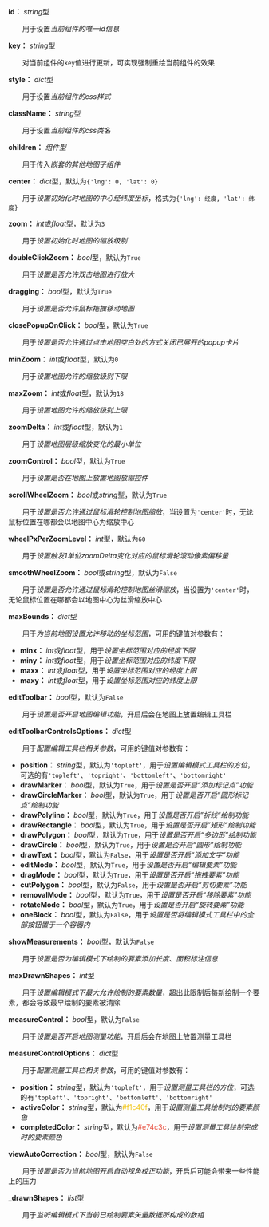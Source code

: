 **id：** *string*型

　　用于设置*当前组件的唯一id信息*

**key：** *string*型

　　对当前组件的`key`值进行更新，可实现强制重绘当前组件的效果

**style：** *dict*型

　　用于设置*当前组件的css样式*

**className：** *string*型

　　用于设置*当前组件的css类名*

**children：** *组件型*

　　用于传入*嵌套的其他地图子组件*

**center：** *dict*型，默认为`{'lng': 0, 'lat': 0}`

　　用于*设置初始化时地图的中心经纬度坐标*，格式为`{'lng': 经度, 'lat': 纬度}`

**zoom：** *int*或*float*型，默认为`3`

　　用于*设置初始化时地图的缩放级别*

**doubleClickZoom：** *bool*型，默认为`True`

　　用于*设置是否允许双击地图进行放大*

**dragging：** *bool*型，默认为`True`

　　用于*设置是否允许鼠标拖拽移动地图*

**closePopupOnClick：** *bool*型，默认为`True`

　　用于*设置是否允许通过点击地图空白处的方式关闭已展开的popup卡片*

**minZoom：** *int*或*float*型，默认为`0`

　　用于*设置地图允许的缩放级别下限*

**maxZoom：** *int*或*float*型，默认为`18`

　　用于*设置地图允许的缩放级别上限*

**zoomDelta：** *int*或*float*型，默认为`1`

　　用于*设置地图层级缩放变化的最小单位*

**zoomControl：** *bool*型，默认为`True`

　　用于*设置是否在地图上放置地图放缩控件*

**scrollWheelZoom：** *bool*或*string*型，默认为`True`

　　用于*设置是否允许通过鼠标滑轮控制地图缩放*，当设置为`'center'`时，无论鼠标位置在哪都会以地图中心为缩放中心

**wheelPxPerZoomLevel：** *int*型，默认为`60`

　　用于*设置触发1单位zoomDelta变化对应的鼠标滑轮滚动像素偏移量*

**smoothWheelZoom：** *bool*或*string*型，默认为`False`

　　用于*设置是否允许通过鼠标滑轮控制地图丝滑缩放*，当设置为`'center'`时，无论鼠标位置在哪都会以地图中心为丝滑缩放中心

**maxBounds：** *dict*型

　　用于*为当前地图设置允许移动的坐标范围*，可用的键值对参数有：

- **minx：** *int*或*float*型，用于*设置坐标范围对应的经度下限*
- **miny：** *int*或*float*型，用于*设置坐标范围对应的纬度下限*
- **maxx：** *int*或*float*型，用于*设置坐标范围对应的经度上限*
- **maxy：** *int*或*float*型，用于*设置坐标范围对应的纬度上限*

**editToolbar：** *bool*型，默认为`False`

　　用于*设置是否开启地图编辑功能*，开启后会在地图上放置编辑工具栏

**editToolbarControlsOptions：** *dict*型

　　用于*配置编辑工具栏相关参数*，可用的键值对参数有：

- **position：** *string*型，默认为`'topleft'`，用于*设置编辑模式工具栏的方位*，可选的有`'topleft'`、`'topright'`、`'bottomleft'`、`'bottomright'`
- **drawMarker：** *bool*型，默认为`True`，用于*设置是否开启“添加标记点”功能*
- **drawCircleMarker：** *bool*型，默认为`True`，用于*设置是否开启”圆形标记点“绘制功能*
- **drawPolyline：** *bool*型，默认为`True`，用于*设置是否开启”折线“绘制功能*
- **drawRectangle：** *bool*型，默认为`True`，用于*设置是否开启”矩形“绘制功能*
- **drawPolygon：** *bool*型，默认为`True`，用于*设置是否开启“多边形”绘制功能*
- **drawCircle：** *bool*型，默认为`True`，用于*设置是否开启“圆形”绘制功能*
- **drawText：** *bool*型，默认为`False`，用于*设置是否开启“添加文字”功能*
- **editMode：** *bool*型，默认为`True`，用于*设置是否开启“编辑要素”功能*
- **dragMode：** *bool*型，默认为`True`，用于*设置是否开启“拖拽要素”功能*
- **cutPolygon：** *bool*型，默认为`False`，用于*设置是否开启“剪切要素”功能*
- **removalMode：** *bool*型，默认为`True`，用于*设置是否开启“移除要素”功能*
- **rotateMode：** *bool*型，默认为`True`，用于*设置是否开启“旋转要素”功能*
- **oneBlock：** *bool*型，默认为`False`，用于*设置是否将编辑模式工具栏中的全部按钮置于一个容器内*

**showMeasurements：** *bool*型，默认为`False`

　　用于*设置是否为编辑模式下绘制的要素添加长度、面积标注信息*

**maxDrawnShapes：** *int*型

　　用于*设置编辑模式下最大允许绘制的要素数量*，超出此限制后每新绘制一个要素，都会导致最早绘制的要素被清除

**measureControl：** *bool*型，默认为`False`

　　用于*设置是否开启地图测量功能*，开启后会在地图上放置测量工具栏

**measureControlOptions：** *dict*型

　　用于*配置测量工具栏相关参数*，可用的键值对参数有：

- **position：** *string*型，默认为`'topleft'`，用于*设置测量工具栏的方位*，可选的有`'topleft'`、`'topright'`、`'bottomleft'`、`'bottomright'`
- **activeColor：** *string*型，默认为<font style="color: #f1c40f;">#f1c40f</font>，用于*设置测量工具绘制时的要素颜色*
- **completedColor：** *string*型，默认为<font style="color: #e74c3c;">#e74c3c</font>，用于*设置测量工具绘制完成时的要素颜色*

**viewAutoCorrection：** *bool*型，默认为`False`

　　用于*设置是否为当前地图开启自动视角校正功能*，开启后可能会带来一些性能上的压力

**_drawnShapes：** *list*型

　　用于*监听编辑模式下当前已绘制要素矢量数据所构成的数组*




